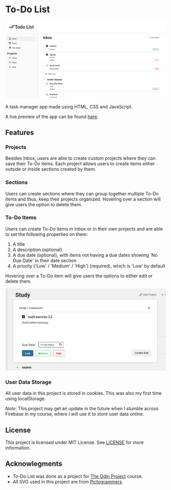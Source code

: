 # To-Do List
![preview](./preview-imgs/preview.png)

A task manager app made using HTML, CSS and JavaScript.

A live preview of the app can be found [here](https://sh4dman23.github.io/todo-list).

## Features
### Projects
Besides Inbox, users are able to create custom projects where they can save their To-Do items. Each project allows
users to create items either outside or inside sections created by them.

### Sections
Users can create sections where they can group together multiple To-Do items and thus, keep their projects organized.
Hovering over a section will give users the option to delete them.

### To-Do Items
Users can create To-Do items in Inbox or in their own projects and are able to set the following properties on them:

1. A title
2. A description (optional)
3. A due date (optional), with items not having a due dates showing 'No Due Date' in their date section
4. A priority ('Low' / 'Medium' / 'High') (required), which is 'Low' by default

Hovering over a To-Do item will give users the options to either edit or delete them.

![edit](./preview-imgs/edit.png)

### User Data Storage
All user data in this project is stored in cookies. This was also my first time using localStorage.

*Note*: This project may get an update in the future when I stumble across Firebase in my course, where I will use
it to store user data online.

## License
This project is licensed under MIT License. See [LICENSE](./LICENSE) for more information.

## Acknowlegments
- To-Do List was done as a project for [The Odin Project](https://www.theodinproject.com) course.
- All SVG used in this project are from [Pictogrammers](https://pictogrammers.com/).